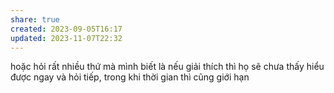 ```yaml
---
share: true
created: 2023-09-05T16:17
updated: 2023-11-07T22:32
---
```

hoặc hỏi rất nhiều thứ mà mình biết là nếu giải thích thì họ sẽ chưa thấy hiểu được ngay và hỏi tiếp, trong khi thời gian thì cũng giới hạn
